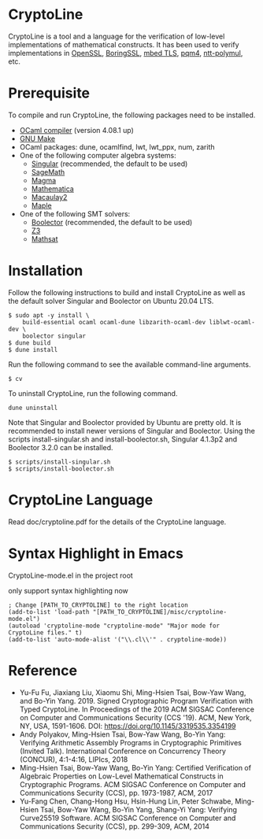 CryptoLine
==========

CryptoLine is a tool and a language for the verification of low-level implementations of
mathematical constructs. It has been used to verify implementations in
[OpenSSL](https://www.openssl.org),
[BoringSSL](https://opensource.google.com/projects/boringssl),
[mbed TLS](https://tls.mbed.org),
[pqm4](https://github.com/mupq/pqm4),
[ntt-polymul](https://github.com/ntt-polymul/ntt-polymul), etc.


Prerequisite
============

To compile and run CryptoLine, the following packages need to be installed.

- [OCaml compiler](https://ocaml.org) (version 4.08.1 up)
- [GNU Make](https://www.gnu.org/software/make/)
- OCaml packages: dune, ocamlfind, lwt, lwt_ppx, num, zarith
- One of the following computer algebra systems:
  + [Singular](https://www.singular.uni-kl.de) (recommended, the default to be used)
  + [SageMath](http://www.sagemath.org)
  + [Magma](http://magma.maths.usyd.edu.au/magma/)
  + [Mathematica](https://www.wolfram.com/mathematica/)
  + [Macaulay2](https://faculty.math.illinois.edu/Macaulay2/)
  + [Maple](https://www.maplesoft.com)
- One of the following SMT solvers:
  + [Boolector](https://boolector.github.io) (recommended, the default to be used)
  + [Z3](https://github.com/Z3Prover/z3)
  + [Mathsat](http://mathsat.fbk.eu)


Installation
============

Follow the following instructions to build and install CryptoLine as well as the default solver Singular and Boolector on Ubuntu 20.04 LTS.

```
$ sudo apt -y install \
	build-essential ocaml ocaml-dune libzarith-ocaml-dev liblwt-ocaml-dev \
	boolector singular
$ dune build
$ dune install
```

Run the following command to see the available command-line arguments.

```
$ cv
```

To uninstall CryptoLine, run the following command.

```
dune uninstall
```

Note that Singular and Boolector provided by Ubuntu are pretty old.
It is recommended to install newer versions of Singular and Boolector.
Using the scripts install-singular.sh and install-boolector.sh, Singular
4.1.3p2 and Boolector 3.2.0 can be installed.

```
$ scripts/install-singular.sh
$ scripts/install-boolector.sh
```


CryptoLine Language
===================

Read doc/cryptoline.pdf for the details of the CryptoLine language.


Syntax Highlight in Emacs
=========================
CryptoLine-mode.el in the project root

only support syntax highlighting now

```elisp
; Change [PATH_TO_CRYPTOLINE] to the right location
(add-to-list 'load-path "[PATH_TO_CRYPTOLINE]/misc/cryptoline-mode.el")
(autoload 'cryptoline-mode "cryptoline-mode" "Major mode for CryptoLine files." t)
(add-to-list 'auto-mode-alist '("\\.cl\\'" . cryptoline-mode))
```

Reference
=========
- Yu-Fu Fu, Jiaxiang Liu, Xiaomu Shi, Ming-Hsien Tsai, Bow-Yaw Wang, and Bo-Yin Yang. 2019. Signed Cryptographic Program Verification with Typed CryptoLine. In Proceedings of the 2019 ACM SIGSAC Conference on Computer and Communications Security (CCS '19). ACM, New York, NY, USA, 1591-1606. DOI: https://doi.org/10.1145/3319535.3354199
- Andy Polyakov, Ming-Hsien Tsai, Bow-Yaw Wang, Bo-Yin Yang:
  Verifying Arithmetic Assembly Programs in Cryptographic Primitives (Invited Talk).
  International Conference on Concurrency Theory (CONCUR),
  4:1-4:16, LIPIcs, 2018
- Ming-Hsien Tsai, Bow-Yaw Wang, Bo-Yin Yang:
  Certified Verification of Algebraic Properties on Low-Level Mathematical Constructs in Cryptographic Programs.
  ACM SIGSAC Conference on Computer and Communications Security (CCS),
  pp. 1973-1987, ACM, 2017
- Yu-Fang Chen, Chang-Hong Hsu, Hsin-Hung Lin, Peter Schwabe, Ming-Hsien Tsai, Bow-Yaw Wang, Bo-Yin Yang, Shang-Yi Yang:
  Verifying Curve25519 Software.
  ACM SIGSAC Conference on Computer and Communications Security (CCS),
  pp. 299-309, ACM, 2014
